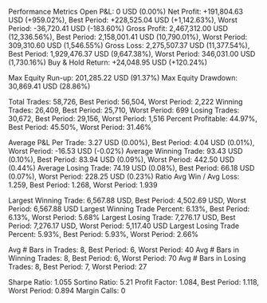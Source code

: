 Performance Metrics
Open P&L: 0 USD (0.00%)
Net Profit: +191,804.63 USD (+959.02%), Best Period: +228,525.04 USD (+1,142.63%), Worst Period: -36,720.41 USD (-183.60%)
Gross Profit: 2,467,312.00 USD (12,336.56%), Best Period: 2,158,001.41 USD (10,790.01%), Worst Period: 309,310.60 USD (1,546.55%)
Gross Loss: 2,275,507.37 USD (11,377.54%), Best Period: 1,929,476.37 USD (9,647.38%), Worst Period: 346,031.00 USD (1,730.16%)
Buy & Hold Return: +24,048.95 USD (+120.24%)

Max Equity Run-up: 201,285.22 USD (91.37%)
Max Equity Drawdown: 30,869.41 USD (28.86%)

Total Trades: 58,726, Best Period: 56,504, Worst Period: 2,222
Winning Trades: 26,409, Best Period: 25,710, Worst Period: 699
Losing Trades: 30,672, Best Period: 29,156, Worst Period: 1,516
Percent Profitable: 44.97%, Best Period: 45.50%, Worst Period: 31.46%

Average P&L Per Trade: 3.27 USD (0.00%), Best Period: 4.04 USD (0.01%), Worst Period: -16.53 USD (-0.02%)
Average Winning Trade: 93.43 USD (0.10%), Best Period: 83.94 USD (0.09%), Worst Period: 442.50 USD (0.44%)
Average Losing Trade: 74.19 USD (0.08%), Best Period: 66.18 USD (0.07%), Worst Period: 228.25 USD (0.23%)
Ratio Avg Win / Avg Loss: 1.259, Best Period: 1.268, Worst Period: 1.939

Largest Winning Trade: 6,567.88 USD, Best Period: 4,502.69 USD, Worst Period: 6,567.88 USD
Largest Winning Trade Percent: 6.13%, Best Period: 6.13%, Worst Period: 5.68%
Largest Losing Trade: 7,276.17 USD, Best Period: 7,276.17 USD, Worst Period: 5,117.40 USD
Largest Losing Trade Percent: 5.93%, Best Period: 5.93%, Worst Period: 2.66%

Avg # Bars in Trades: 8, Best Period: 6, Worst Period: 40
Avg # Bars in Winning Trades: 8, Best Period: 6, Worst Period: 70
Avg # Bars in Losing Trades: 8, Best Period: 7, Worst Period: 27

Sharpe Ratio: 1.055
Sortino Ratio: 5.21
Profit Factor: 1.084, Best Period: 1.118, Worst Period: 0.894
Margin Calls: 0

